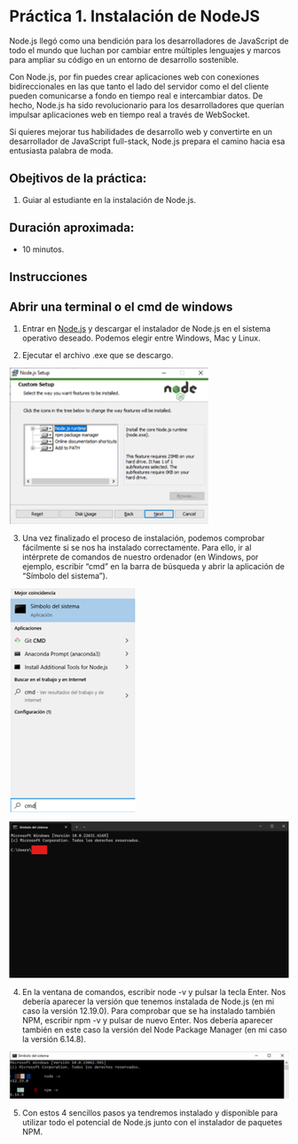 # Práctica 1. Instalación de NodeJS

Node.js llegó como una bendición para los desarrolladores de JavaScript de todo el mundo que luchan por cambiar entre múltiples lenguajes y marcos para ampliar su código en un entorno de desarrollo sostenible.

Con Node.js, por fin puedes crear aplicaciones web con conexiones bidireccionales en las que tanto el lado del servidor como el del cliente pueden comunicarse a fondo en tiempo real e intercambiar datos. De hecho, Node.js ha sido revolucionario para los desarrolladores que querían impulsar aplicaciones web en tiempo real a través de WebSocket.

Si quieres mejorar tus habilidades de desarrollo web y convertirte en un desarrollador de JavaScript full-stack, Node.js prepara el camino hacia esa entusiasta palabra de moda.

## Obejtivos de la práctica:

1. Guiar al estudiante en la instalación de Node.js.

## Duración aproximada:

- 10 minutos.

## Instrucciones

## Abrir una terminal o el cmd de windows

1. Entrar en [Node.js](https://nodejs.org/es/download/) y descargar el instalador de Node.js en el sistema operativo deseado. Podemos elegir entre Windows, Mac y Linux.

2. Ejecutar el archivo .exe que se descargo.

![cmd](../../images/Captura%20de%20pantalla%202024-09-22%20170137.png)

3. Una vez finalizado el proceso de instalación, podemos comprobar fácilmente si se nos ha instalado correctamente. Para ello, ir al intérprete de comandos de nuestro ordenador (en Windows, por ejemplo, escribir “cmd” en la barra de búsqueda y abrir la aplicación de “Símbolo del sistema”).

![cmd](../../images/Captura%20de%20pantalla%202024-09-22%20170329.png)


![cmd](../../images/cmd.png)

4. En la ventana de comandos, escribir node -v y pulsar la tecla Enter. Nos debería aparecer la versión que tenemos instalada de Node.js (en mi caso la versión 12.19.0). Para comprobar que se ha instalado también NPM, escribir npm -v y pulsar de nuevo Enter. Nos debería aparecer también en este caso la versión del Node Package Manager (en mi caso la versión 6.14.8).

![cmd](../../images/Captura3.png)

5. Con estos 4 sencillos pasos ya tendremos instalado y disponible para utilizar todo el potencial de Node.js junto con el instalador de paquetes NPM.




